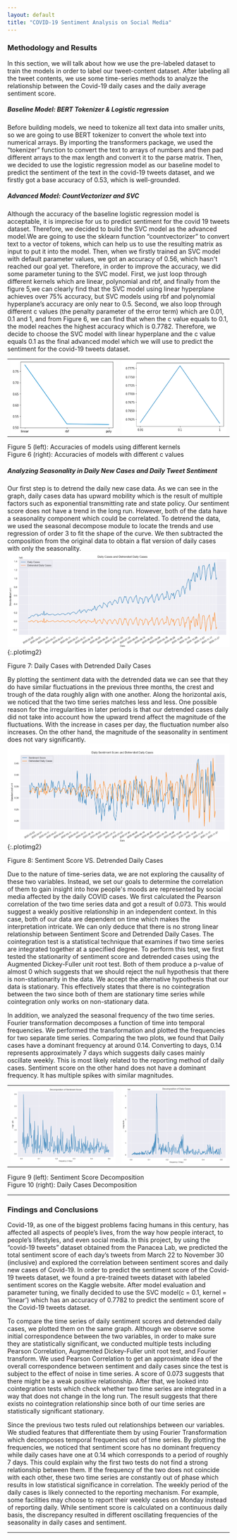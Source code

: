 ```yaml
---
layout: default
title: "COVID-19 Sentiment Analysis on Social Media"
---
```


### Methodology and Results

In this section, we will talk about how we use the pre-labeled dataset to train the models in order to label our tweet-content dataset. After labeling all the tweet contents, we use some time-series methods to analyze the relationship between the Covid-19 daily cases and the daily average sentiment score.

##### Baseline Model: BERT Tokenizer & Logistic regression

Before building models, we need to tokenize all text data into smaller units, so we are going to use BERT tokenizer to convert the whole text into numerical arrays. By importing the transformers package, we used the “tokenizer” function to convert the text to arrays of numbers and then pad different arrays to the max length and convert it to the parse matrix. Then, we decided to use the logistic regression model as our baseline model to predict the sentiment of the
text in the covid-19 tweets dataset, and we firstly got a base accuracy of 0.53, which is well-grounded.

##### Advanced Model: CountVectorizer and SVC

Although the accuracy of the baseline logistic regression model is acceptable, it is imprecise for us to predict sentiment for the covid 19 tweets dataset. Therefore, we decided to build the SVC model as the advanced model.We are going to use the sklearn function “countvectorizer” to convert text to a vector of tokens, which can help us to use the resulting matrix as input to put it into the model. Then, when we firstly trained an SVC model with default parameter values, we got an accuracy of 0.56, which hasn't reached our goal yet. Therefore, in order to improve the accuracy, we did some parameter tuning to the SVC model. First, we just loop through different kernels which are linear, polynomial and rbf, and finally from the figure 5,we can clearly find that the SVC model using linear hyperplane achieves over 75% accuracy, but SVC models using rbf and polynomial hyperplane’s accuracy are only near to 0.5. Second, we also loop through different c values (the penalty parameter of the error term) which are 0.01, 0.1 and 1, and from Figure 6, we can find that when the c value equals to 0.1, the model reaches the highest accuracy which is 0.7782. Therefore, we decide to choose the SVC model with linear hyperplane and the c value equals 0.1 as the final advanced model which we will use to predict the sentiment for the covid-19 tweets dataset. 

<table align='center' class='imgtable'>
    <tr>
        <td style="border:none;"><img src='assets/images/svc1.png' class="wcimg"></td>
        <td style="border:none;"><img src='assets/images/svc2.png' class="wcimg"></td>
    </tr>
</table>
<p class="caption">Figure 5 (left): Accuracies of models using different kernels <br/>Figure 6 (right): Accuracies of models with different c values</p>

##### Analyzing Seasonality in Daily New Cases and Daily Tweet Sentiment

Our first step is to detrend the daily new case data. As we can see in the graph, daily cases data has upward mobility which is the result of multiple factors such as exponential transmitting rate and state policy. Our sentiment score does not have a trend in the long run. However, both of the data have a seasonality component which could be correlated. To detrend the data, we used the seasonal decompose module to locate the trends and use regression of order 3 to fit the shape of the curve. We then subtracted the composition from the original data to obtain a flat version of daily cases with only the seasonality.
<br/>
![Daily Cases Plot](assets/images/detrended_cases.png){:.plotimg2}
<p class="caption">Figure 7: Daily Cases with Detrended Daily Cases</p>

By plotting the sentiment data with the detrended data we can see that they do have similar fluctuations in the previous three months, the crest and trough of the data roughly align with one another. Along the horizontal axis, we noticed that the two time series matches less and less. One possible reason for the irregularities in later periods is that our detrended cases daily did not take into account how the upward trend affect the magnitude of the fluctuations. With the increase in cases per day, the fluctuation number also increases. On the other hand, the magnitude of the seasonality in sentiment does not vary significantly.
<br/>
![detrended Plot](assets/images/detrended.png){:.plotimg2}
<p class="caption">Figure 8: Sentiment Score VS. Detrended Daily Cases</p>

Due to the nature of time-series data, we are not exploring the causality of these two variables. Instead, we set our goals to determine the correlation of them to gain insight into how people's moods are represented by social media affected by the daily COVID cases. We first calculated the Pearson correlation of the two time series data and got a result of 0.073. This would suggest a weakly positive relationship in an independent context. In this case, both of our data are dependent on time which makes the interpretation intricate. We can only deduce that there is no strong linear relationship between Sentiment Score and Detrended Daily Cases. The cointegration test is a statistical technique that examines if two time series are integrated together at a specified degree. To perform this test, we first tested the stationarity of sentiment score and detrended cases using the Augmented Dickey-Fuller unit root test. Both of them produce a p-value of almost 0 which suggests that we should reject the null hypothesis that there is non-stationarity in the data. We accept the alternative hypothesis that our data is stationary. This effectively states that there is no cointegration between the two since both of them are stationary time series while cointegration only works on non-stationary data. 

In addition, we analyzed the seasonal frequency of the two time series. Fourier transformation decomposes a function of time into temporal frequencies. We performed the transformation and plotted the frequencies for two separate time series. Comparing the two plots, we found that Daily cases have a dominant frequency at around 0.14. Converting to days, 0.14 represents approximately 7 days which suggests daily cases mainly oscillate weekly. This is most likely related to the reporting method of daily cases. Sentiment score on the other hand does not have a dominant frequency. It has multiple spikes with similar magnitudes.

<table align='center' class='imgtable2'>
    <tr>
        <td style="border:none;"><img src='assets/images/sentiment.png' class="wcimg"></td>
        <td style="border:none;"><img src='assets/images/cases.png' class="wcimg"></td>
    </tr>
</table>
<p class="caption">Figure 9 (left): Sentiment Score Decomposition<br/>Figure 10 (right): Daily Cases Decomposition</p>

---

### Findings and Conclusions

Covid-19, as one of the biggest problems facing humans in this century, has affected all aspects of people’s lives, from the way how people interact, to people’s lifestyles, and even social media. In this project, by using the “covid-19 tweets” dataset obtained from the Panacea Lab, we predicted the total sentiment score of each day’s tweets from March 22 to November 30 (inclusive) and explored the correlation between sentiment scores and daily new cases of Covid-19. In order to predict the sentiment score of the Covid-19 tweets dataset, we found a pre-trained tweets dataset with labeled sentiment scores on the Kaggle website. After model evaluation and parameter tuning, we finally decided to use the SVC model(c = 0.1, kernel = ‘linear’) which has an accuracy of 0.7782 to predict the sentiment score of the Covid-19 tweets dataset. 

To compare the time series of daily sentiment scores and detrended daily cases, we plotted them on the same graph. Although we observe some initial correspondence between the two variables, in order to make sure they are statistically significant, we conducted multiple tests including Pearson Correlation, Augmented Dickey-Fuller unit root test, and Fourier transform. We used Pearson Correlation to get an approximate idea of the overall correspondence between sentiment and daily cases since the test is subject to the effect of noise in time series. A score of 0.073 suggests that there might be a weak positive relationship. After that, we looked into cointegration tests which check whether two time series are integrated in a way that does not change in the long run. The result suggests that there exists no cointegration relationship since both of our time series are statistically significant stationary. 

Since the previous two tests ruled out relationships between our variables. We studied features that differentiate them by using Fourier Transformation which decomposes temporal frequencies out of time series. By plotting the frequencies, we noticed that sentiment score has no dominant frequency while daily cases have one at 0.14 which corresponds to a period of roughly 7 days. This could explain why the first two tests do not find a strong relationship between them. If the frequency of the two does not coincide with each other, these two time series are constantly out of phase which results in low statistical significance in correlation. The weekly period of the daily cases is likely connected to the reporting mechanism. For example, some facilities may choose to report their weekly cases on Monday instead of reporting daily. While sentiment score is calculated on a continuous daily basis, the discrepancy resulted in different oscillating frequencies of the seasonality in daily cases and sentiment.


---